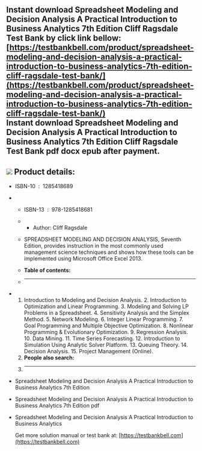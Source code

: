 Instant download **Spreadsheet Modeling and Decision Analysis A Practical Introduction to Business Analytics 7th Edition Cliff Ragsdale Test Bank** by click link bellow:  
[https://testbankbell.com/product/spreadsheet-modeling-and-decision-analysis-a-practical-introduction-to-business-analytics-7th-edition-cliff-ragsdale-test-bank/](https://testbankbell.com/product/spreadsheet-modeling-and-decision-analysis-a-practical-introduction-to-business-analytics-7th-edition-cliff-ragsdale-test-bank/)  
**Instant download Spreadsheet Modeling and Decision Analysis A Practical Introduction to Business Analytics 7th Edition Cliff Ragsdale Test Bank pdf docx epub after payment.**
--------------------------------------------------------------------------------------------------------------------------------------------------------------------------------


![](https://testbankbell.com/wp-content/uploads/2023/05/spreadsheet-modeling-decision-analysis-practical-introduction-business-analytics-7th-edition-cliff-ragsdale-test-bank.jpg)
**Product details:**
--------------------


* ISBN-10 ‏ : ‎ 1285418689
* * ISBN-13 ‏ : ‎ 978-1285418681
  * * Author: Cliff Ragsdale
   
  * SPREADSHEET MODELING AND DECISION ANALYSIS, Seventh Edition, provides instruction in the most commonly used management science techniques and shows how these tools can be implemented using Microsoft Office Excel 2013.
  * **Table of contents:**
  * ----------------------
 
* 1. Introduction to Modeling and Decision Analysis. 2. Introduction to Optimization and Linear Programming. 3. Modeling and Solving LP Problems in a Spreadsheet. 4. Sensitivity Analysis and the Simplex Method. 5. Network Modeling. 6. Integer Linear Programming. 7. Goal Programming and Multiple Objective Optimization. 8. Nonlinear Programming & Evolutionary Optimization. 9. Regression Analysis. 10. Data Mining. 11. Time Series Forecasting. 12. Introduction to Simulation Using Analytic Solver Platform. 13. Queuing Theory. 14. Decision Analysis. 15. Project Management (Online).
  2. **People also search:**
  3. -----------------------
 
* Spreadsheet Modeling and Decision Analysis A Practical Introduction to Business Analytics 7th Edition

* Spreadsheet Modeling and Decision Analysis A Practical Introduction to Business Analytics 7th Edition pdf

* Spreadsheet Modeling and Decision Analysis A Practical Introduction to Business Analytics



    Get more solution manual or test bank at: [https://testbankbell.com](https://testbankbell.com)
